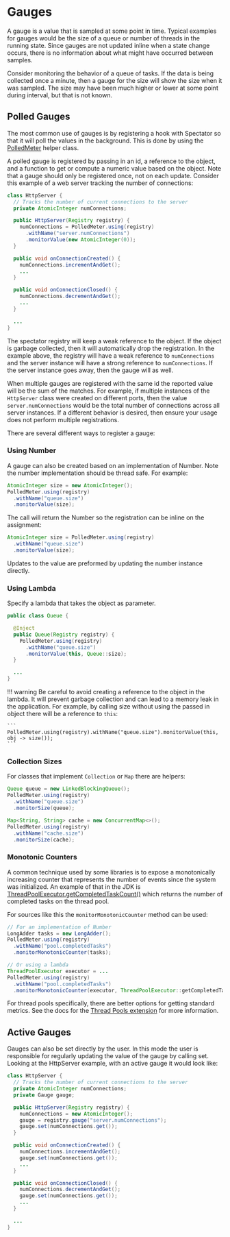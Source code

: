 # Gauges

A gauge is a value that is sampled at some point in time. Typical examples
for gauges would be the size of a queue or number of threads in the running
state. Since gauges are not updated inline when a state change occurs, there is
no information about what might have occurred between samples.

Consider monitoring the behavior of a queue of tasks. If the data is being
collected once a minute, then a gauge for the size will show the size when
it was sampled. The size may have been much higher or lower at some point
during interval, but that is not known.

## Polled Gauges

The most common use of gauges is by registering a hook with Spectator so that
it will poll the values in the background. This is done by using the [PolledMeter]
helper class.

[PolledMeter]: http://netflix.github.io/spectator/en/latest/javadoc/spectator-api/com/netflix/spectator/api/patterns/PolledMeter.html

A polled gauge is registered by passing in an id, a reference to the object, and
a function to get or compute a numeric value based on the object. Note that
a gauge should only be registered once, not on each update. Consider this
example of a web server tracking the number of connections:

```java
class HttpServer {
  // Tracks the number of current connections to the server
  private AtomicInteger numConnections;

  public HttpServer(Registry registry) {
    numConnections = PolledMeter.using(registry)
      .withName("server.numConnections")
      .monitorValue(new AtomicInteger(0));
  }

  public void onConnectionCreated() {
    numConnections.incrementAndGet();
    ...
  }

  public void onConnectionClosed() {
    numConnections.decrementAndGet();
    ...
  }

  ...
}
```

The spectator registry will keep a weak reference to the object. If the object is
garbage collected, then it will automatically drop the registration. In the example
above, the registry will have a weak reference to `numConnections` and the server
instance will have a strong reference to `numConnections`. If the server instance
goes away, then the gauge will as well.

When multiple gauges are registered with the same id the reported value will
be the sum of the matches. For example, if multiple instances of the `HttpServer`
class were created on different ports, then the value `server.numConnections`
would be the total number of connections across all server instances. If a different
behavior is desired, then ensure your usage does not perform multiple registrations.

There are several different ways to register a gauge:

### Using Number

A gauge can also be created based on an implementation of Number. Note the number
implementation should be thread safe. For example:

```java
AtomicInteger size = new AtomicInteger();
PolledMeter.using(registry)
  .withName("queue.size")
  .monitorValue(size);
```

The call will return the Number so the registration can be inline on the
assignment:

```java
AtomicInteger size = PolledMeter.using(registry)
  .withName("queue.size")
  .monitorValue(size);
```

Updates to the value are preformed by updating the number instance directly.

### Using Lambda

Specify a lambda that takes the object as parameter.

```java
public class Queue {

  @Inject
  public Queue(Registry registry) {
    PolledMeter.using(registry)
      .withName("queue.size")
      .monitorValue(this, Queue::size);
  }

  ...
}
```

!!! warning
    Be careful to avoid creating a reference to the object in the
    lambda. It will prevent garbage collection and can lead to a memory leak
    in the application. For example, by calling size without using the passed
    in object there will be a reference to `this`:

    ```
    PolledMeter.using(registry).withName("queue.size").monitorValue(this, obj -> size());
    ```

### Collection Sizes

For classes that implement `Collection` or `Map` there are helpers:

```java
Queue queue = new LinkedBlockingQueue();
PolledMeter.using(registry)
  .withName("queue.size")
  .monitorSize(queue);

Map<String, String> cache = new ConcurrentMap<>();
PolledMeter.using(registry)
  .withName("cache.size")
  .monitorSize(cache);
```

### Monotonic Counters

A common technique used by some libraries is to expose a monotonically increasing
counter that represents the number of events since the system was initialized. An
example of that in the JDK is [ThreadPoolExecutor.getCompletedTaskCount()] which
returns the number of completed tasks on the thread pool.

For sources like this the `monitorMonotonicCounter` method can be used:

```java
// For an implementation of Number
LongAdder tasks = new LongAdder();
PolledMeter.using(registry)
  .withName("pool.completedTasks")
  .monitorMonotonicCounter(tasks);

// Or using a lambda
ThreadPoolExecutor executor = ...
PolledMeter.using(registry)
  .withName("pool.completedTasks")
  .monitorMonotonicCounter(executor, ThreadPoolExecutor::getCompletedTaskCount);
```

For thread pools specifically, there are better options for getting standard metrics.
See the docs for the [Thread Pools extension](../ext/thread-pools.md) for more
information.

[ThreadPoolExecutor.getCompletedTaskCount()]: https://docs.oracle.com/javase/8/docs/api/java/util/concurrent/ThreadPoolExecutor.html#getCompletedTaskCount--

## Active Gauges

Gauges can also be set directly by the user. In this mode the user is responsible for
regularly updating the value of the gauge by calling set. Looking at the HttpServer
example, with an active gauge it would look like:

```java
class HttpServer {
  // Tracks the number of current connections to the server
  private AtomicInteger numConnections;
  private Gauge gauge;

  public HttpServer(Registry registry) {
    numConnections = new AtomicInteger();
    gauge = registry.gauge("server.numConnections");
    gauge.set(numConnections.get());
  }

  public void onConnectionCreated() {
    numConnections.incrementAndGet();
    gauge.set(numConnections.get());
    ...
  }

  public void onConnectionClosed() {
    numConnections.decrementAndGet();
    gauge.set(numConnections.get());
    ...
  }

  ...
}
```
